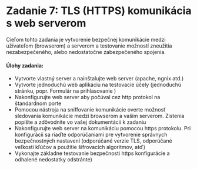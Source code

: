 # Zadanie 7: TLS (HTTPS) komunikácia s web serverom

Cieľom tohto zadania je vytvorenie bezpečnej komunikácie medzi užívateľom (browserom) a serverom a testovanie možností zneužitia nezabezpečeného, alebo nedostatočne zabezpečeného spojenia.

#### Úlohy zadania:
- Vytvorte vlastný server a nainštalujte web server (apache, ngnix atd.)
- Vytvorte jednoduchú web aplikáciu na testovacie účely (jednoduchú stránku, popr. Formulár na prihlasovanie )
- Nakonfigurujte web server aby počúval cez http protokol na štandardnom porte
- Pomocou nástroja na sniffovanie komunikácie overte možnosť sledovania komunikácie medzi browserom a vašim serverom. Zistenia popíšte a zdôvodnite vo vašej dokumentácii k zadaniu
- Nakonfigurujte web server na komunikáciu pomocou https protokolu. Pri konfigurácii sa riaďte odporúčaniami pre vytvorenie správnych bezpečnostných nastavení (odporúčané verzie TLS, odporúčané veľkosti kľúčov a použitie šifrovacích algoritmov, atď)
- Vykonajte základne testovanie bezpečnosti https konfigurácie a odhalené nedostatky odstránte)

